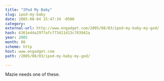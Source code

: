```yaml
---
title: "IPod My Baby"
slug: ipod-my-baby
date: 2005-08-04 15:47:34 -0500
category: 
external-url: http://www.engadget.com/2005/08/03/ipod-my-baby-my-god/
hash: 6361e44a297fafcf73411d13c703942a
year: 2005
month: 08
scheme: http
host: www.engadget.com
path: /2005/08/03/ipod-my-baby-my-god/

---
```


Mazie needs one of these.
